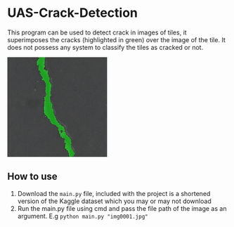 # UAS-Crack-Detection
This program can be used to detect crack in images of tiles, it superimposes the cracks (highlighted in green) over the image of the tile. It does not possess any system to classify the tiles as cracked or not.


![Image of detected crack overlaid on tile](overlay.png)

## How to use
1. Download the `main.py` file, included with the project is a shortened version of the Kaggle dataset which you may or may not download
2. Run the main.py file using cmd and pass the file path of the image as an argument. E.g `python main.py "img0001.jpg"`

